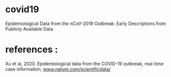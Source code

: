 # covid19
Epidemiological Data from the nCoV-2019 Outbreak: Early Descriptions from Publicly Available Data
# references :
Xu et al, 2020. Epidemiological data from the COVID-19 outbreak, real-time case information, www.nature.com/scientificdata/
